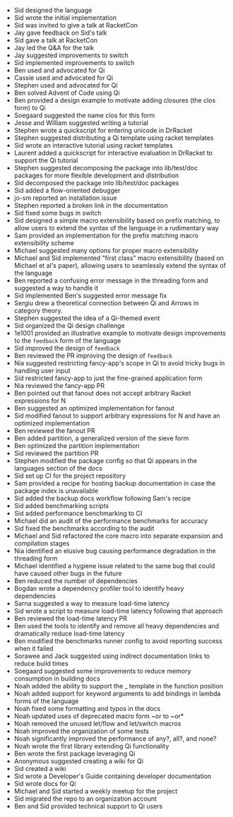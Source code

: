 * Sid designed the language
* Sid wrote the initial implementation
* Sid was invited to give a talk at RacketCon
* Jay gave feedback on Sid's talk
* Sid gave a talk at RacketCon
* Jay led the Q&A for the talk
* Jay suggested improvements to switch
* Sid implemented improvements to switch
* Ben used and advocated for Qi
* Cassie used and advocated for Qi
* Stephen used and advocated for Qi
* Ben solved Advent of Code using Qi
* Ben provided a design example to motivate adding closures (the clos form) to Qi
* Soegaard suggested the name clos for this form
* Jesse and William suggested writing a tutorial
* Stephen wrote a quickscript for entering unicode in DrRacket
* Stephen suggested distributing a Qi template using racket templates
* Sid wrote an interactive tutorial using racket templates
* Laurent added a quickscript for interactive evaluation in DrRacket to support the Qi tutorial
* Stephen suggested decomposing the package into lib/test/doc packages for more flexible development and distribution
* Sid decomposed the package into lib/test/doc packages
* Sid added a flow-oriented debugger
* jo-sm reported an installation issue
* Stephen reported a broken link in the documentation
* Sid fixed some bugs in switch
* Sid designed a simple macro extensibility based on prefix matching, to allow users to extend the syntax of the language in a rudimentary way
* Sam provided an implementation for the prefix matching macro extensibility scheme
* Michael suggested many options for proper macro extensibility
* Michael and Sid implemented "first class" macro extensibility (based on Michael et al's paper), allowing users to seamlessly extend the syntax of the language
* Ben reported a confusing error message in the threading form and suggested a way to handle it
* Sid implemented Ben's suggested error message fix
* Sergiu drew a theoretical connection between Qi and Arrows in category theory.
* Stephen suggested the idea of a Qi-themed event
* Sid organized the Qi design challenge
* 1e1001 provided an illustrative example to motivate design improvements to the `feedback` form of the language
* Sid improved the design of `feedback`
* Ben reviewed the PR improving the design of `feedback`
* Nia suggested restricting fancy-app's scope in Qi to avoid tricky bugs in handling user input
* Sid restricted fancy-app to just the fine-grained application form
* Nia reviewed the fancy-app PR
* Ben pointed out that fanout does not accept arbitrary Racket expressions for N
* Ben suggested an optimized implementation for fanout
* Sid modified fanout to support arbitrary expressions for N and have an optimized implementation
* Ben reviewed the fanout PR
* Ben added partition, a generalized version of the sieve form
* Ben optimized the partition implementation
* Sid reviewed the partition PR
* Stephen modified the package config so that Qi appears in the languages section of the docs
* Sid set up CI for the project repository
* Sam provided a recipe for hosting backup documentation in case the package index is unavailable
* Sid added the backup docs workflow following Sam's recipe
* Sid added benchmarking scripts
* Sid added performance benchmarking to CI
* Michael did an audit of the performance benchmarks for accuracy
* Sid fixed the benchmarks according to the audit
* Michael and Sid refactored the core macro into separate expansion and compilation stages
* Nia identified an elusive bug causing performance degradation in the threading form
* Michael identified a hygiene issue related to the same bug that could have caused other bugs in the future
* Ben reduced the number of dependencies
* Bogdan wrote a dependency profiler tool to identify heavy dependencies
* Sarna suggested a way to measure load-time latency
* Sid wrote a script to measure load-time latency following that approach
* Ben reviewed the load-time latency PR
* Ben used the tools to identify and remove all heavy dependencies and dramatically reduce load-time latency
* Ben modified the benchmarks runner config to avoid reporting success when it failed
* Sorawee and Jack suggested using indirect documentation links to reduce build times
* Soegaard suggested some improvements to reduce memory consumption in building docs
* Noah added the ability to support the _ template in the function position
* Noah added support for keyword arguments to add bindings in lambda forms of the language
* Noah fixed some formatting and typos in the docs
* Noah updated uses of deprecated macro form ~or to ~or*
* Noah removed the unused let/flow and let/switch macros
* Noah improved the organization of some tests
* Noah significantly improved the performance of any?, all?, and none?
* Noah wrote the first library extending Qi functionality
* Ben wrote the first package leveraging Qi
* Anonymous suggested creating a wiki for Qi
* Sid created a wiki
* Sid wrote a Developer's Guide containing developer documentation
* Sid wrote docs for Qi
* Michael and Sid started a weekly meetup for the project
* Sid migrated the repo to an organization account
* Ben and Sid provided technical support to Qi users

